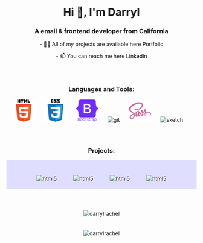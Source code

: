<h1 align="center">Hi 👋, I'm Darryl</h1>
<h3 align="center">A email & frontend developer from California</h3>

<p align="center">- 👨‍💻 All of my projects are available here <a href="https://trbllabs.com" style="text-decoration: none; color: black;">Portfolio</a></p>

<p align="center">- 📫 You can reach me here <a href="https://www.linkedin.com/in/darrylrachel/" style="text-decoration: none; color: black;">Linkedin</a>

<h3 align="center" style="padding-top: 40px;">Languages and Tools:</h3>
<p align="center"> 
  <a href="https://www.w3.org/html/" target="_blank" rel="noreferrer" style="padding-right: 20px; text-decoration: none;"> 
    <img src="https://raw.githubusercontent.com/devicons/devicon/master/icons/html5/html5-original-wordmark.svg" alt="html5" width=60 height=60/> 
  </a> 
  <a href="https://www.w3schools.com/css/" target="_blank" rel="noreferrer" style="padding-right: 20px; text-decoration: none;"> 
    <img src="https://raw.githubusercontent.com/devicons/devicon/master/icons/css3/css3-original-wordmark.svg" alt="css3" width=60 height=60/> 
  </a> 
  <a href="https://getbootstrap.com" target="_blank" rel="noreferrer" style="padding-right: 20px; text-decoration: none;"> 
    <img src="https://raw.githubusercontent.com/devicons/devicon/master/icons/bootstrap/bootstrap-plain-wordmark.svg" alt="bootstrap" width=60 height=60/> 
  </a> 
  
  <a href="https://git-scm.com/" target="_blank" rel="noreferrer" style="padding-right: 20px; text-decoration: none;"> 
    <img src="https://www.vectorlogo.zone/logos/git-scm/git-scm-icon.svg" alt="git" width=60 height=60/> 
  </a> 
  <a href="https://sass-lang.com" target="_blank" rel="noreferrer" style="padding-right: 20px; text-decoration: none;"> 
    <img src="https://raw.githubusercontent.com/devicons/devicon/master/icons/sass/sass-original.svg" alt="sass" width=60 height=60/> 
  </a> 
  <a href="https://www.sketch.com/" target="_blank" rel="noreferrer" style="padding-right: 20px; text-decoration: none;"> 
    <img src="https://www.vectorlogo.zone/logos/sketchapp/sketchapp-icon.svg" alt="sketch" width=60 height=60/> 
  </a> 

  <!-- <a href="https://developer.mozilla.org/en-US/docs/Web/JavaScript" target="_blank" rel="noreferrer"> 
    <img src="https://raw.githubusercontent.com/devicons/devicon/master/icons/javascript/javascript-original.svg" alt="javascript" width=60 height=60/> 
  </a>  -->

  <!-- <a href="https://nodejs.org" target="_blank" rel="noreferrer"> 
    <img src="https://raw.githubusercontent.com/devicons/devicon/master/icons/nodejs/nodejs-original-wordmark.svg" alt="nodejs" width=60 height=60/> 
  </a>  -->
  
  <!-- <a href="https://reactjs.org/" target="_blank" rel="noreferrer"> 
    <img src="https://raw.githubusercontent.com/devicons/devicon/master/icons/react/react-original-wordmark.svg" alt="react" width=60 height=60/> 
  </a>  -->
  
  <!-- <a href="https://expressjs.com" target="_blank" rel="noreferrer"> 
    <img src="https://raw.githubusercontent.com/devicons/devicon/master/icons/express/express-original-wordmark.svg" alt="express" width=60 height=60/> 
  </a>  -->

  <!-- <a href="https://www.linux.org/" target="_blank" rel="noreferrer"> 
    <img src="https://raw.githubusercontent.com/devicons/devicon/master/icons/linux/linux-original.svg" alt="linux" width=60 height=60/> 
  </a>  -->
</p>

<h3 align="center" style="padding-top: 40px;">Projects:</h3>
<p align="center" style="background-color: rgb(223, 222, 254);"> 
  <a href="https://email-adidas-ultraboost.netlify.app/" target="_blank" rel="noreferrer" style="text-decoration: none;"> 
    <img src="https://i.postimg.cc/1tWbwYBL/adidas.png" alt="html5" width="312" height="208" style="padding: 40px 20px 20px 20px;"/> 
  </a>
  <a href="https://robinhood-newsletter.netlify.app/" target="_blank" rel="noreferrer" style="text-decoration: none;"> 
    <img src="https://i.postimg.cc/d3gWsMQj/robinhood.png" alt="html5" width="312" height="208" style="padding: 40px 20px 20px 20px;"/> 
  </a>
  <a href="https://mcdonaldscrocs.netlify.app/" target="_blank" rel="noreferrer" style="text-decoration: none;"> 
    <img src="https://i.postimg.cc/c1zkM37t/mcdonalds.png" alt="html5" width="312" height="208" style="padding: 40px 20px 20px 20px;"/> 
  </a> 
  <a href="https://honey-transactional.netlify.app/" target="_blank" rel="noreferrer" style="text-decoration: none;"> 
    <img src="https://i.postimg.cc/gjxSbcp0/honey.png" alt="html5" width="312" height="208" style="padding: 10px 20px 20px 20px;"/> 
  </a>
  
</p>

<p align="center" style="padding-top: 40px;"><img align="center" src="https://github-readme-stats.vercel.app/api/top-langs?username=darrylrachel&show_icons=true&locale=en&layout=compact" alt="darrylrachel" /></p>

<p align="center" style="padding-top: 20px;"><img align="center" src="https://github-readme-streak-stats.herokuapp.com/?user=darrylrachel&" alt="darrylrachel" /></p>
